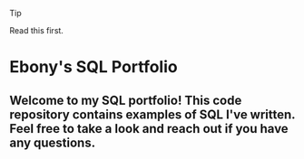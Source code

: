 > [!TIP]
> Read this first.


# Ebony's SQL Portfolio
## Welcome to my SQL portfolio! This code repository contains examples of SQL I've written. Feel free to take a look and reach out if you have any questions.

